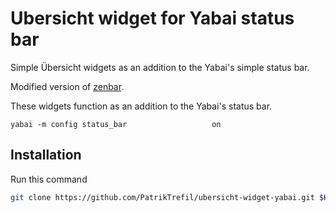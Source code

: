 # Ubersicht widget for Yabai status bar
Simple Übersicht widgets as an addition to the Yabai's simple status bar.

Modified version of [zenbar](https://github.com/zhaorz/zenbar).

These widgets function as an addition to the Yabai's status bar.

```
yabai -m config status_bar                   on
```

## Installation
Run this command
```bash
git clone https://github.com/PatrikTrefil/ubersicht-widget-yabai.git $HOME/Library/Application\ Support/Übersicht/widgets/ubersicht-widget-yabai
```
